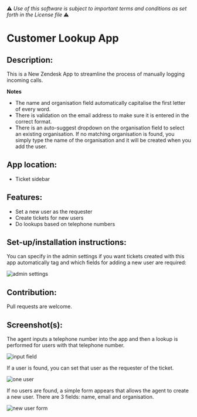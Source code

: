 :warning: *Use of this software is subject to important terms and conditions as set forth in the License file* :warning:

# Customer Lookup App

## Description:

This is a New Zendesk App to streamline the process of manually logging incoming calls.

**Notes**

* The name and organisation field automatically capitalise the first letter of every word.
* There is validation on the email address to make sure it is entered in the correct format.
* There is an auto-suggest dropdown on the organisation field to select an existing organisation. If no matching organisation is found, you simply type the name of the organisation and it will be created when you add the user.

## App location:

* Ticket sidebar

## Features:

* Set a new user as the requester
* Create tickets for new users
* Do lookups based on telephone numbers

## Set-up/installation instructions:

You can specify in the admin settings if you want tickets created with this app automatically tag and which fields for adding a new user are required:

![admin settings](https://www.evernote.com/shard/s215/sh/8fec7086-65a9-408f-8674-d02dbd972b99/1290aa349837bc64001c1a5bae451cb4/deep/0/Screen%20Shot%202013-08-29%20at%2016.14.03.png "App Settings")

## Contribution:

Pull requests are welcome.

## Screenshot(s):

The agent inputs a telephone number into the app and then a lookup is performed for users with that telephone number.

![input field](https://www.evernote.com/shard/s215/sh/14a12d2e-7563-443a-b569-eb50222453be/297f9f07c185e76c52b9e466364b3cbb/deep/0/Toby's%20Support%20-%20Agent.png "Input Telephone Number")

If a user is found, you can set that user as the requester of the ticket.

![one user](https://www.evernote.com/shard/s215/sh/4c65f209-f10d-46a2-a643-e09740b3e526/0b03e6ac6e6dafc5a69c9abcc5e8c04c/deep/0/Toby's%20Support%20-%20Agent.png "One User Result")


If no users are found, a simple form appears that allows the agent to create a new user. There are 3 fields: name, email and organisation.

![new user form](https://www.evernote.com/shard/s215/sh/4ee26795-8d41-4ab7-bedc-d52c13954be4/1c2fd64dc3398cf718f39c27754d1c85/deep/0/Toby's%20Support%20-%20Agent.png "Add New User")





